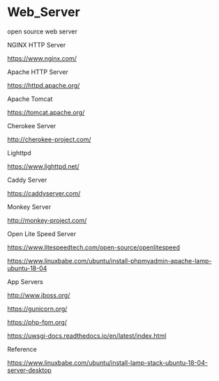 # Web_Server

open source web server

NGINX HTTP Server

https://www.nginx.com/

Apache HTTP Server

https://httpd.apache.org/

Apache Tomcat

https://tomcat.apache.org/

Cherokee Server

http://cherokee-project.com/

Lighttpd

https://www.lighttpd.net/

Caddy Server

https://caddyserver.com/

Monkey Server

http://monkey-project.com/

Open Lite Speed Server

https://www.litespeedtech.com/open-source/openlitespeed

https://www.linuxbabe.com/ubuntu/install-phpmyadmin-apache-lamp-ubuntu-18-04




App Servers

http://www.jboss.org/

https://gunicorn.org/

https://php-fpm.org/

https://uwsgi-docs.readthedocs.io/en/latest/index.html



Reference

https://www.linuxbabe.com/ubuntu/install-lamp-stack-ubuntu-18-04-server-desktop




